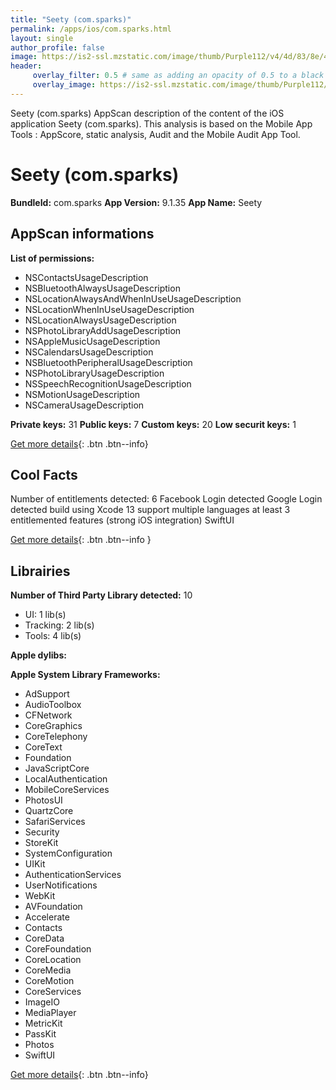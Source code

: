 ```yaml
---
title: "Seety (com.sparks)"
permalink: /apps/ios/com.sparks.html
layout: single
author_profile: false
image: https://is2-ssl.mzstatic.com/image/thumb/Purple112/v4/4d/83/8e/4d838e1c-c2c6-aa6a-cf81-19e49a5791e7/AppIcon-1x_U007emarketing-0-10-0-85-220.png/512x512bb.jpg
header: 
     overlay_filter: 0.5 # same as adding an opacity of 0.5 to a black background
     overlay_image: https://is2-ssl.mzstatic.com/image/thumb/Purple112/v4/4d/83/8e/4d838e1c-c2c6-aa6a-cf81-19e49a5791e7/AppIcon-1x_U007emarketing-0-10-0-85-220.png/512x512bb.jpg
---
```

Seety (com.sparks) AppScan description of the content of the iOS application Seety (com.sparks). This analysis is based on the Mobile App Tools : AppScore, static analysis, Audit and the Mobile Audit App Tool.

# Seety (com.sparks)

**BundleId:** com.sparks
**App Version:** 9.1.35
**App Name:** Seety


## AppScan informations 

**List of permissions:** 
- NSContactsUsageDescription
- NSBluetoothAlwaysUsageDescription
- NSLocationAlwaysAndWhenInUseUsageDescription
- NSLocationWhenInUseUsageDescription
- NSLocationAlwaysUsageDescription
- NSPhotoLibraryAddUsageDescription
- NSAppleMusicUsageDescription
- NSCalendarsUsageDescription
- NSBluetoothPeripheralUsageDescription
- NSPhotoLibraryUsageDescription
- NSSpeechRecognitionUsageDescription
- NSMotionUsageDescription
- NSCameraUsageDescription
  
  
**Private keys:** 31
**Public keys:** 7
**Custom keys:** 20
**Low securit keys:** 1
  
[Get more details](/pricing.html){: .btn .btn--info}

## Cool Facts

Number of entitlements detected: 6
Facebook Login detected
Google Login detected
build using Xcode 13
support multiple languages
at least 3 entitlemented features (strong iOS integration)
SwiftUI
  
[Get more details](/pricing.html){: .btn .btn--info }

## Librairies 
**Number of Third Party Library detected:** 10
- UI: 1 lib(s)
- Tracking: 2 lib(s)
- Tools: 4 lib(s)


**Apple dylibs:**


**Apple System Library Frameworks:**
- AdSupport
- AudioToolbox
- CFNetwork
- CoreGraphics
- CoreTelephony
- CoreText
- Foundation
- JavaScriptCore
- LocalAuthentication
- MobileCoreServices
- PhotosUI
- QuartzCore
- SafariServices
- Security
- StoreKit
- SystemConfiguration
- UIKit
- AuthenticationServices
- UserNotifications
- WebKit
- AVFoundation
- Accelerate
- Contacts
- CoreData
- CoreFoundation
- CoreLocation
- CoreMedia
- CoreMotion
- CoreServices
- ImageIO
- MediaPlayer
- MetricKit
- PassKit
- Photos
- SwiftUI


  
[Get more details](/pricing.html){: .btn .btn--info}

